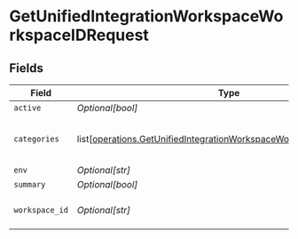 # GetUnifiedIntegrationWorkspaceWorkspaceIDRequest


## Fields

| Field                                                                                                                                                      | Type                                                                                                                                                       | Required                                                                                                                                                   | Description                                                                                                                                                |
| ---------------------------------------------------------------------------------------------------------------------------------------------------------- | ---------------------------------------------------------------------------------------------------------------------------------------------------------- | ---------------------------------------------------------------------------------------------------------------------------------------------------------- | ---------------------------------------------------------------------------------------------------------------------------------------------------------- |
| `active`                                                                                                                                                   | *Optional[bool]*                                                                                                                                           | :heavy_minus_sign:                                                                                                                                         | N/A                                                                                                                                                        |
| `categories`                                                                                                                                               | list[[operations.GetUnifiedIntegrationWorkspaceWorkspaceIDCategories](undefined/models/operations/getunifiedintegrationworkspaceworkspaceidcategories.md)] | :heavy_minus_sign:                                                                                                                                         | Filter the results on these categories                                                                                                                     |
| `env`                                                                                                                                                      | *Optional[str]*                                                                                                                                            | :heavy_minus_sign:                                                                                                                                         | N/A                                                                                                                                                        |
| `summary`                                                                                                                                                  | *Optional[bool]*                                                                                                                                           | :heavy_minus_sign:                                                                                                                                         | N/A                                                                                                                                                        |
| `workspace_id`                                                                                                                                             | *Optional[str]*                                                                                                                                            | :heavy_check_mark:                                                                                                                                         | The ID of the workspace                                                                                                                                    |